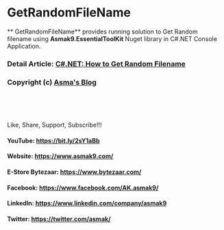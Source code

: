 #  GetRandomFileName
** GetRandomFileName** provides running solution to Get Random filename using **Asmak9.EssentialToolKit** Nuget library in C#.NET Console Application.

### Detail Article: [C#.NET: How to Get Random Filename](https://bit.ly/3tAFxUu)

### Copyright (c) [Asma's Blog](https://www.asmak9.com/)

<br/>
<br/>
<br/>

Like, Share, Support, Subscribe!!!

#### YouTube: https://bit.ly/2sY1aBb 

#### Website: https://www.asmak9.com/

#### E-Store Bytezaar: https://www.bytezaar.com/

#### Facebook: https://www.facebook.com/AK.asmak9/

#### LinkedIn: https://www.linkedin.com/company/asmak9

#### Twitter: https://twitter.com/asmak/
